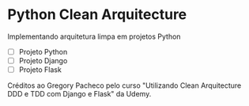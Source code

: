 # Python Clean Arquitecture

Implementando arquitetura limpa em projetos Python

- [ ] Projeto Python
- [ ] Projeto Django
- [ ] Projeto Flask

Créditos ao Gregory Pacheco pelo curso "Utilizando Clean Arquitecture DDD e TDD com Django e Flask" da Udemy.
